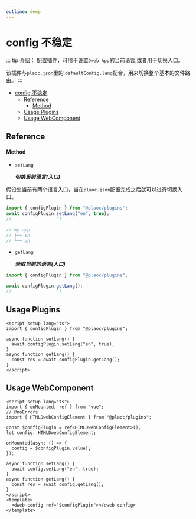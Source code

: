 ```yaml
---
outline: deep
---
```


# config <Badge type="warning">不稳定</Badge>

<Badges name="@plaoc/plugins" />
<Platform supports="iOS,Android,MacOS,Windows" />

::: tip 介绍：
配置插件，可用于设置`Dweb App`的当前语言,或者用于切换入口。

该插件与`plaoc.json`里的 `defaultConfig.lang`配合，用来切换整个基本的文件路由。
:::

- [config 不稳定](#config-不稳定)
  - [Reference](#reference)
      - [Method](#method)
  - [Usage Plugins](#usage-plugins)
  - [Usage WebComponent](#usage-webcomponent)

## Reference

#### Method

- `setLang`

  **_切换当前语言(入口)_**

假设您当前有两个语言入口，当在`plaoc.json`配置完成之后就可以进行切换入口。

```ts twoslash
import { configPlugin } from "@plaoc/plugins";
await configPlugin.setLang("en", true);
//                 ^?

// my-app
// ├── en
// └── zh
```

- `getLang`

  **_获取当前的语言(入口)_**

```ts twoslash
import { configPlugin } from "@plaoc/plugins";

await configPlugin.getLang();
//                 ^?
```

## Usage Plugins

```vue twoslash
<script setup lang="ts">
import { configPlugin } from "@plaoc/plugins";

async function setLang() {
  await configPlugin.setLang("en", true);
}
async function getLang() {
  const res = await configPlugin.getLang();
}
</script>
```

## Usage WebComponent

```vue twoslash
<script setup lang="ts">
import { onMounted, ref } from "vue";
// @noErrors
import { HTMLDwebConfigElement } from "@plaoc/plugins";

const $configPlugin = ref<HTMLDwebConfigElement>();
let config: HTMLDwebConfigElement;

onMounted(async () => {
  config = $configPlugin.value!;
});

async function setLang() {
  await config.setLang("en", true);
}
async function getLang() {
  const res = await config.getLang();
}
</script>
<template>
  <dweb-config ref="$configPlugin"></dweb-config>
</template>
```
